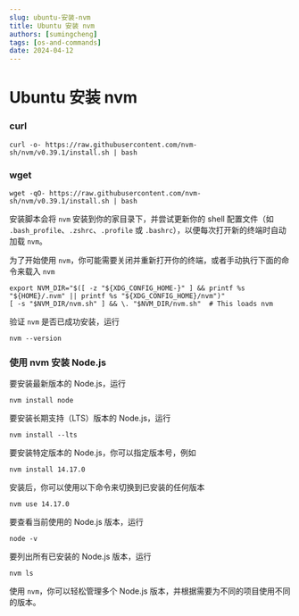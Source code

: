 ```yaml
---
slug: ubuntu-安装-nvm
title: Ubuntu 安装 nvm
authors: [sumingcheng]
tags: [os-and-commands]
date: 2024-04-12
---
```


# Ubuntu 安装 nvm

### curl

```
curl -o- https://raw.githubusercontent.com/nvm-sh/nvm/v0.39.1/install.sh | bash
```

### wget

```
wget -qO- https://raw.githubusercontent.com/nvm-sh/nvm/v0.39.1/install.sh | bash
```

安装脚本会将 `nvm` 安装到你的家目录下，并尝试更新你的 shell 配置文件（如 `.bash_profile`、`.zshrc`、`.profile` 或 `.bashrc`），以便每次打开新的终端时自动加载 `nvm`。

为了开始使用 `nvm`，你可能需要关闭并重新打开你的终端，或者手动执行下面的命令来载入 `nvm`

```
export NVM_DIR="$([ -z "${XDG_CONFIG_HOME-}" ] && printf %s "${HOME}/.nvm" || printf %s "${XDG_CONFIG_HOME}/nvm")"
[ -s "$NVM_DIR/nvm.sh" ] && \. "$NVM_DIR/nvm.sh"  # This loads nvm
```

验证 `nvm` 是否已成功安装，运行

```
nvm --version
```

### 使用 nvm 安装 Node.js

要安装最新版本的 Node.js，运行

```
nvm install node
```

要安装长期支持（LTS）版本的 Node.js，运行

```
nvm install --lts
```

要安装特定版本的 Node.js，你可以指定版本号，例如

```
nvm install 14.17.0
```

安装后，你可以使用以下命令来切换到已安装的任何版本

```
nvm use 14.17.0
```

要查看当前使用的 Node.js 版本，运行

```
node -v
```

要列出所有已安装的 Node.js 版本，运行

```
nvm ls
```

使用 `nvm`，你可以轻松管理多个 Node.js 版本，并根据需要为不同的项目使用不同的版本。
